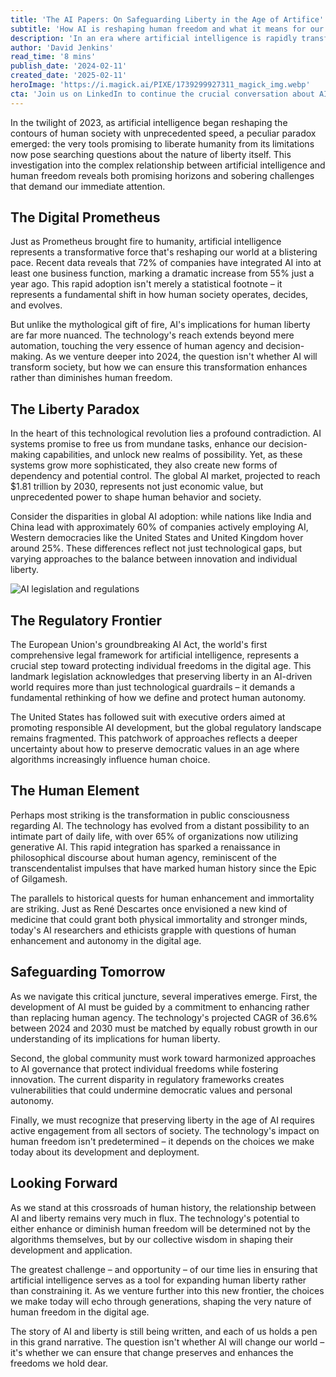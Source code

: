 ```yaml
---
title: 'The AI Papers: On Safeguarding Liberty in the Age of Artifice'
subtitle: 'How AI is reshaping human freedom and what it means for our future'
description: 'In an era where artificial intelligence is rapidly transforming society, we explore the intricate relationship between AI and human liberty. Discover regulatory challenges, philosophical implications, and vital steps to protect human autonomy in a world increasingly driven by AI.'
author: 'David Jenkins'
read_time: '8 mins'
publish_date: '2024-02-11'
created_date: '2025-02-11'
heroImage: 'https://i.magick.ai/PIXE/1739299927311_magick_img.webp'
cta: 'Join us on LinkedIn to continue the crucial conversation about AI and human liberty. Follow our channel for in-depth analysis, expert perspectives, and the latest developments in the evolving relationship between artificial intelligence and human freedom!'
---
```


In the twilight of 2023, as artificial intelligence began reshaping the contours of human society with unprecedented speed, a peculiar paradox emerged: the very tools promising to liberate humanity from its limitations now pose searching questions about the nature of liberty itself. This investigation into the complex relationship between artificial intelligence and human freedom reveals both promising horizons and sobering challenges that demand our immediate attention.

## The Digital Prometheus

Just as Prometheus brought fire to humanity, artificial intelligence represents a transformative force that's reshaping our world at a blistering pace. Recent data reveals that 72% of companies have integrated AI into at least one business function, marking a dramatic increase from 55% just a year ago. This rapid adoption isn't merely a statistical footnote – it represents a fundamental shift in how human society operates, decides, and evolves.

But unlike the mythological gift of fire, AI's implications for human liberty are far more nuanced. The technology's reach extends beyond mere automation, touching the very essence of human agency and decision-making. As we venture deeper into 2024, the question isn't whether AI will transform society, but how we can ensure this transformation enhances rather than diminishes human freedom.

## The Liberty Paradox

In the heart of this technological revolution lies a profound contradiction. AI systems promise to free us from mundane tasks, enhance our decision-making capabilities, and unlock new realms of possibility. Yet, as these systems grow more sophisticated, they also create new forms of dependency and potential control. The global AI market, projected to reach $1.81 trillion by 2030, represents not just economic value, but unprecedented power to shape human behavior and society.

Consider the disparities in global AI adoption: while nations like India and China lead with approximately 60% of companies actively employing AI, Western democracies like the United States and United Kingdom hover around 25%. These differences reflect not just technological gaps, but varying approaches to the balance between innovation and individual liberty.

![AI legislation and regulations]('https://i.magick.ai/PIXE/1739299927315_magick_img.webp')

## The Regulatory Frontier

The European Union's groundbreaking AI Act, the world's first comprehensive legal framework for artificial intelligence, represents a crucial step toward protecting individual freedoms in the digital age. This landmark legislation acknowledges that preserving liberty in an AI-driven world requires more than just technological guardrails – it demands a fundamental rethinking of how we define and protect human autonomy.

The United States has followed suit with executive orders aimed at promoting responsible AI development, but the global regulatory landscape remains fragmented. This patchwork of approaches reflects a deeper uncertainty about how to preserve democratic values in an age where algorithms increasingly influence human choice.

## The Human Element

Perhaps most striking is the transformation in public consciousness regarding AI. The technology has evolved from a distant possibility to an intimate part of daily life, with over 65% of organizations now utilizing generative AI. This rapid integration has sparked a renaissance in philosophical discourse about human agency, reminiscent of the transcendentalist impulses that have marked human history since the Epic of Gilgamesh.

The parallels to historical quests for human enhancement and immortality are striking. Just as René Descartes once envisioned a new kind of medicine that could grant both physical immortality and stronger minds, today's AI researchers and ethicists grapple with questions of human enhancement and autonomy in the digital age.

## Safeguarding Tomorrow

As we navigate this critical juncture, several imperatives emerge. First, the development of AI must be guided by a commitment to enhancing rather than replacing human agency. The technology's projected CAGR of 36.6% between 2024 and 2030 must be matched by equally robust growth in our understanding of its implications for human liberty.

Second, the global community must work toward harmonized approaches to AI governance that protect individual freedoms while fostering innovation. The current disparity in regulatory frameworks creates vulnerabilities that could undermine democratic values and personal autonomy.

Finally, we must recognize that preserving liberty in the age of AI requires active engagement from all sectors of society. The technology's impact on human freedom isn't predetermined – it depends on the choices we make today about its development and deployment.

## Looking Forward

As we stand at this crossroads of human history, the relationship between AI and liberty remains very much in flux. The technology's potential to either enhance or diminish human freedom will be determined not by the algorithms themselves, but by our collective wisdom in shaping their development and application.

The greatest challenge – and opportunity – of our time lies in ensuring that artificial intelligence serves as a tool for expanding human liberty rather than constraining it. As we venture further into this new frontier, the choices we make today will echo through generations, shaping the very nature of human freedom in the digital age.

The story of AI and liberty is still being written, and each of us holds a pen in this grand narrative. The question isn't whether AI will change our world – it's whether we can ensure that change preserves and enhances the freedoms we hold dear.
